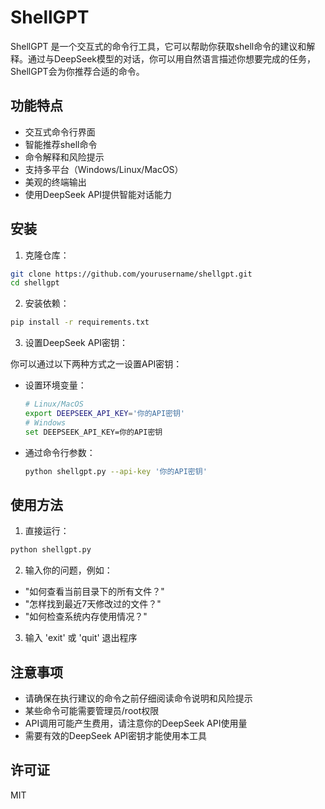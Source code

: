 # ShellGPT

ShellGPT 是一个交互式的命令行工具，它可以帮助你获取shell命令的建议和解释。通过与DeepSeek模型的对话，你可以用自然语言描述你想要完成的任务，ShellGPT会为你推荐合适的命令。

## 功能特点

- 交互式命令行界面
- 智能推荐shell命令
- 命令解释和风险提示
- 支持多平台（Windows/Linux/MacOS）
- 美观的终端输出
- 使用DeepSeek API提供智能对话能力

## 安装

1. 克隆仓库：
```bash
git clone https://github.com/yourusername/shellgpt.git
cd shellgpt
```

2. 安装依赖：
```bash
pip install -r requirements.txt
```

3. 设置DeepSeek API密钥：

你可以通过以下两种方式之一设置API密钥：
- 设置环境变量：
  ```bash
  # Linux/MacOS
  export DEEPSEEK_API_KEY='你的API密钥'
  # Windows
  set DEEPSEEK_API_KEY=你的API密钥
  ```
- 通过命令行参数：
  ```bash
  python shellgpt.py --api-key '你的API密钥'
  ```

## 使用方法

1. 直接运行：
```bash
python shellgpt.py
```

2. 输入你的问题，例如：
- "如何查看当前目录下的所有文件？"
- "怎样找到最近7天修改过的文件？"
- "如何检查系统内存使用情况？"

3. 输入 'exit' 或 'quit' 退出程序

## 注意事项

- 请确保在执行建议的命令之前仔细阅读命令说明和风险提示
- 某些命令可能需要管理员/root权限
- API调用可能产生费用，请注意你的DeepSeek API使用量
- 需要有效的DeepSeek API密钥才能使用本工具

## 许可证

MIT 